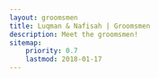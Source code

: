 ```yaml
---
layout: groomsmen
title: Luqman & Nafisah | Groomsmen
description: Meet the groomsmen!
sitemap:
    priority: 0.7
    lastmod: 2018-01-17
---
```

